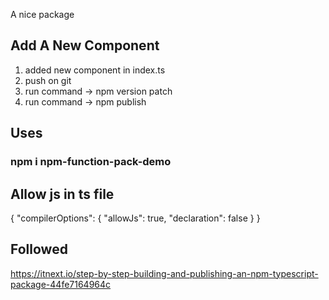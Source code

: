 A nice package

## Add A New Component
1. added new component in index.ts
2. push on git
3. run command -> npm version patch
4. run command -> npm publish

## Uses
### npm i npm-function-pack-demo

## Allow js in ts file 
{
    "compilerOptions": {
      "allowJs": true,
      "declaration": false
    }
  }

## Followed
https://itnext.io/step-by-step-building-and-publishing-an-npm-typescript-package-44fe7164964c
